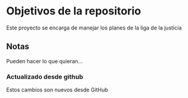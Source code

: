 # Objetivos de la repositorio

Este proyecto se encarga de manejar los planes de la liga de la justicia

## Notas

Pueden hacer lo que quieran...

### Actualizado desde github

Estos cambios son nuevos desde GitHub
